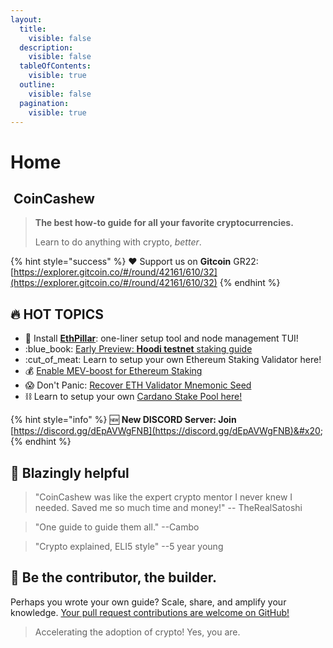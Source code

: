 ```yaml
---
layout:
  title:
    visible: false
  description:
    visible: false
  tableOfContents:
    visible: true
  outline:
    visible: false
  pagination:
    visible: true
---
```


# Home

## <img src=".gitbook/assets/newcc64.png" alt="" data-size="line"> CoinCashew

> **The best how-to guide for all your favorite cryptocurrencies.**
>
> Learn to do anything with crypto, _better_.

{% hint style="success" %}
:heart: Support us on **Gitcoin** GR22: [https://explorer.gitcoin.co/#/round/42161/610/32](https://explorer.gitcoin.co/#/round/42161/610/32)
{% endhint %}

## :fire: **HOT TOPICS**

* :pill: Install [**EthPillar**](coins/overview-eth/ethpillar.md): one-liner setup tool and node management TUI!
* :blue\_book: [Early Preview: **Hoodi testnet** staking guide](coins/overview-eth/testnet-hoodi/)
* :cut\_of\_meat: Learn to setup your own Ethereum Staking Validator here!
* :moneybag: [Enable MEV-boost for Ethereum Staking](coins/overview-eth/mev-boost/)
* :scream: Don't Panic: [Recover ETH Validator Mnemonic Seed](coins/overview-eth/guide-or-recover-ethereum-validator-mnemonic-seed.md)
* :chains: Learn to setup your own [Cardano Stake Pool here!](coins/overview-ada/guide-how-to-build-a-haskell-stakepool-node/)

{% hint style="info" %}
:new: **New DISCORD Server: Join** [https://discord.gg/dEpAVWgFNB](https://discord.gg/dEpAVWgFNB)&#x20;
{% endhint %}

## :robot: Blazingly helpful

> "CoinCashew was like the expert crypto mentor I never knew I needed. Saved me so much time and money!" -- TheRealSatoshi

> "One guide to guide them all." --Cambo

> "Crypto explained, ELI5 style" --5 year young

## :dart: Be the contributor, the builder.

Perhaps you wrote your own guide? Scale, share, and amplify your knowledge. [Your pull request contributions are welcome on GitHub!](contributing/)

> Accelerating the adoption of crypto! Yes, you are.
